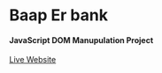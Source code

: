 <h1>Baap Er bank</h1>
<h4>JavaScript DOM Manupulation Project</h4>
<a href="https://rayhan60611.github.io/P_hero_module27_JS-DOM-baap_er_bank/" target ="_blank"> Live Website </a>
